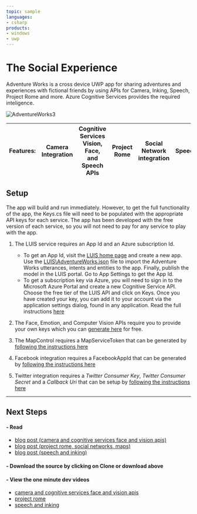 ```yaml
---
topic: sample
languages:
- csharp
products:
- windows
- uwp
---
```


<!---
  category: AudioVideoAndCamera ControlsLayoutAndText CustomUserInteractions DeepLinksAndAppToAppCommunication Inking MapsAndLocation SpeechAndCortana 
  language: cs
  keywords: xbox mobile desktop camera microphone cognitive services emotion face speech luic recognition synthesis inking rome facebook twitter maps toolkit
-->

# The Social Experience

Adventure Works is a cross device UWP app for sharing adventures and experiences with fictional friends by using APIs for Camera, Inking, Speech, Project Rome and more. Azure Cognitive Services provides the required inteligence.

![AdventureWorks3](http://i.imgur.com/Og1bw7e.jpg)

**Features:** | Camera Integration | Cognitive Services Vision, Face, and Speech APIs | Project Rome | Social Network integration | Speech | Inking
---|---|---|---|---|---|---

## Setup
The app will build and run immediately. However, to get the full functionality of the app, the Keys.cs file will need to be populated with the appropriate API keys for each service. The app has been developed with the free version of each service, so you will not need to pay for any service to play with the app.

1. The LUIS service requires an App Id and an Azure subscription Id. 
    * To get an App Id, visit the [LUIS home page](https://www.luis.ai) and create a new app. Use the [LUIS\AdventureWorks.json](https://github.com/Microsoft/AppDevXbox/tree/AdventureWorks_v3_speech_ink/Adventure%20Works/LUIS) file to import the Adventure Works utterances, intents and entities to the app. Finally, publish the model in the LUIS portal. Go to App Settings to get the App Id.
    * To get a subscription key via Azure, you will need to sign in to the Microsoft Azure Portal and create a new Cognitive Service API. Choose the free tier of the LUIS API and click on Keys. Once you have created your key, you can add it to your account via the application settings dialog, found in any application.  Read the full instructions [here](https://www.luis.ai/Help#CreatingKeys)

2. The Face, Emotion, and Computer Vision APIs require you to provide your own keys which you can [generate here](https://www.microsoft.com/cognitive-services/en-us/subscriptions) for free. 

3. The MapControl requires a MapServiceToken that can be generated by [following the instructions here](https://msdn.microsoft.com/en-us/windows/uwp/maps-and-location/authentication-key)

4. Facebook integration requires a FacebookAppId that can be generated by [following the instructions here](http://uwpcommunitytoolkit.readthedocs.io/en/master/services/Facebook/)

5. Twitter integration requires a *Twitter Consumer Key*, *Twitter Consumer Secret* and a *Callback Uri* that can be setup by [following the instructions here](http://uwpcommunitytoolkit.readthedocs.io/en/master/services/Twitter/)

***

## Next Steps ##
<!--- #### - Download the sample from the Windows Store. --->

#### - Read 
  * [blog post (camera and cognitive services face and vision apis)](https://blogs.windows.com/buildingapps/2016/10/21/camera-apis-with-a-dash-of-cloud-intelligence-in-a-uwp-app-app-dev-on-xbox-series) 
  * [blog post (project rome, social networks, maps)](https://blogs.windows.com/buildingapps/2016/10/27/going-social-project-rome-maps-social-network-integration-app-dev-on-xbox-series) 
  * [blog post (speech and inking)](https://blogs.windows.com/buildingapps/2016/11/04/getting-personal-speech-and-inking-app-dev-on-xbox-series)

#### - Download the source by clicking on **Clone or download** above

#### - View the one minute dev videos
  * [camera and cognitive services face and vision apis](https://channel9.msdn.com/Blogs/One-Dev-Minute/Using-the-Camera-APIs-in-a-UWP-App-for-Xbox)
  * [project rome](https://channel9.msdn.com/Blogs/One-Dev-Minute/Connecting-Apps-Across-Devices-with-Remote-Systems-APIs)
  * [speech and inking](https://channel9.msdn.com/Blogs/One-Dev-Minute/Using-Speech-and-Ink-to-Create-More-Personal-UWP-Apps)
